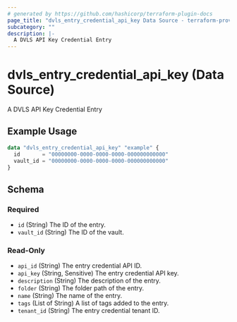 ```yaml
---
# generated by https://github.com/hashicorp/terraform-plugin-docs
page_title: "dvls_entry_credential_api_key Data Source - terraform-provider-dvls"
subcategory: ""
description: |-
  A DVLS API Key Credential Entry
---
```


# dvls_entry_credential_api_key (Data Source)

A DVLS API Key Credential Entry

## Example Usage

```terraform
data "dvls_entry_credential_api_key" "example" {
  id       = "00000000-0000-0000-0000-000000000000"
  vault_id = "00000000-0000-0000-0000-000000000000"
}
```

<!-- schema generated by tfplugindocs -->
## Schema

### Required

- `id` (String) The ID of the entry.
- `vault_id` (String) The ID of the vault.

### Read-Only

- `api_id` (String) The entry credential API ID.
- `api_key` (String, Sensitive) The entry credential API key.
- `description` (String) The description of the entry.
- `folder` (String) The folder path of the entry.
- `name` (String) The name of the entry.
- `tags` (List of String) A list of tags added to the entry.
- `tenant_id` (String) The entry credential tenant ID.
